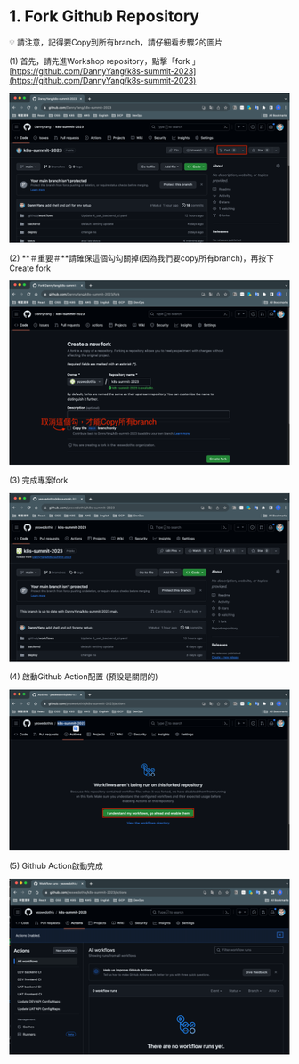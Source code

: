 # 1. Fork Github Repository

<aside>
💡 請注意，記得要Copy到所有branch，請仔細看步驟2的圖片

</aside>

(1) 首先，請先進Workshop repository，點擊「fork 」
[https://github.com/DannyYang/k8s-summit-2023](https://github.com/DannyYang/k8s-summit-2023)

![Screenshot 2023-10-19 at 11.11.01 PM.png](1/Screenshot_2023-10-19_at_11.11.01_PM.png)

(2) **＃重要＃**請確保這個勾勾關掉(因為我們要copy所有branch)，再按下Create fork

![Screenshot 2023-10-19 at 11.12.12 PM.png](1/Screenshot_2023-10-19_at_11.12.12_PM.png)

(3) 完成專案fork

![Screenshot 2023-10-19 at 11.14.05 PM.png](1/Screenshot_2023-10-19_at_11.14.05_PM.png)

(4) 啟動Github Action配置  (預設是關閉的)

![Screenshot 2023-10-19 at 11.14.44 PM.png](1/Screenshot_2023-10-19_at_11.14.44_PM.png)

(5) Github Action啟動完成

![Screenshot 2023-10-19 at 11.15.53 PM.png](1/Screenshot_2023-10-19_at_11.15.53_PM.png)